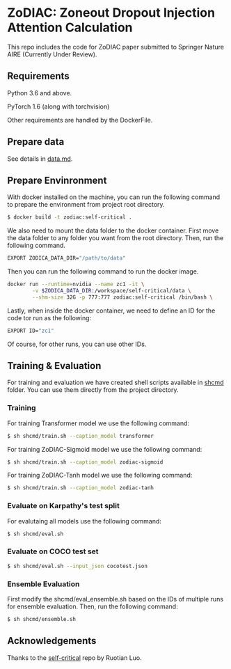 # ZoDIAC: Zoneout Dropout Injection Attention Calculation

This repo includes the code for ZoDIAC paper submitted to Springer Nature AIRE (Currently Under Review).

## Requirements

Python 3.6 and above.

PyTorch 1.6 (along with torchvision)

Other requirements are handled by the DockerFile.

## Prepare data

See details in [data.md](data/README.md). 

## Prepare Envinronment

With docker installed on the machine, you can run the following command to prepare the environment from project root directory.

```bash
$ docker build -t zodiac:self-critical .
```
We also need to mount the data folder to the docker container. First move the data folder to any folder you want from the root directory. Then, run the following command.

```bash
EXPORT ZODICA_DATA_DIR="/path/to/data"
```

Then you can run the following command to run the docker image.

```bash
docker run --runtime=nvidia --name zc1 -it \
        -v $ZODICA_DATA_DIR:/workspace/self-critical/data \
        --shm-size 32G -p 777:777 zodiac:self-critical /bin/bash \
```

Lastly, when inside the docker container, we need to define an ID for the code tor run as the following:

```bash
EXPORT ID="zc1"
```
Of course, for other runs, you can use other IDs.

## Training & Evaluation

For training and evaluation we have created shell scripts available in [shcmd](\shcmd) folder. You can use them directly from the project directory.

### Training

For training Transformer model we use the following command:

```bash
$ sh shcmd/train.sh --caption_model transformer
```

For training ZoDIAC-Sigmoid model we use the following command:

```bash 
$ sh shcmd/train.sh --caption_model zodiac-sigmoid
```

For training ZoDIAC-Tanh model we use the following command:

```bash
$ sh shcmd/train.sh --caption_model zodiac-tanh
```

### Evaluate on Karpathy's test split

For evalutaing all models use the following command:

```bash
$ sh shcmd/eval.sh
```

### Evaluate on COCO test set

```bash
$ sh shcmd/eval.sh --input_json cocotest.json
```

### Ensemble Evaluation

First modify the shcmd/eval_ensemble.sh based on the IDs of multiple runs for ensemble evaluation. Then, run the following command:

```bash
$ sh shcmd/ensemble.sh
```

## Acknowledgements

Thanks to the [self-critical](https://github.com/ruotianluo/self-critical.pytorch/) repo by Ruotian Luo.